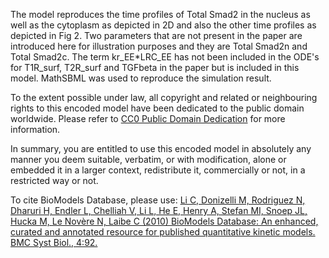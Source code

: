 

The model reproduces the time profiles of Total Smad2 in the nucleus as well
as the cytoplasm as depicted in 2D and also the other time profiles as
depicted in Fig 2. Two parameters that are not present in the paper are
introduced here for illustration purposes and they are Total Smad2n and Total
Smad2c. The term kr_EE*LRC_EE has not been included in the ODE's for T1R_surf,
T2R_surf and TGFbeta in the paper but is included in this model. MathSBML was
used to reproduce the simulation result.

  

To the extent possible under law, all copyright and related or neighbouring
rights to this encoded model have been dedicated to the public domain
worldwide. Please refer to [CC0 Public Domain
Dedication](http://creativecommons.org/publicdomain/zero/1.0/) for more
information.

In summary, you are entitled to use this encoded model in absolutely any
manner you deem suitable, verbatim, or with modification, alone or embedded it
in a larger context, redistribute it, commercially or not, in a restricted way
or not.

  

To cite BioModels Database, please use: [Li C, Donizelli M, Rodriguez N,
Dharuri H, Endler L, Chelliah V, Li L, He E, Henry A, Stefan MI, Snoep JL,
Hucka M, Le Novère N, Laibe C (2010) BioModels Database: An enhanced, curated
and annotated resource for published quantitative kinetic models. BMC Syst
Biol., 4:92.](http://www.ncbi.nlm.nih.gov/pubmed/20587024)

